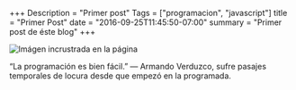 +++
Description = "Primer post"
Tags = ["programacion", "javascript"]
title = "Primer Post"
date = "2016-09-25T11:45:50-07:00"
summary = "Primer post de éste blog"
+++

![Imágen incrustrada en la página](https://images.unsplash.com/photo-1605201100169-57641b656396?ixlib=rb-1.2.1&ixid=eyJhcHBfaWQiOjEyMDd9&auto=format&fit=crop&w=634&q=80)

“La programación es bien fácil.”
― Armando Verduzco, sufre pasajes temporales de locura desde que empezó en la programada.
